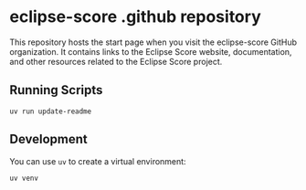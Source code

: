 # eclipse-score .github repository

This repository hosts the start page when you visit the eclipse-score GitHub organization. It contains links to the Eclipse Score website, documentation, and other resources related to the Eclipse Score project.

## Running Scripts

```
uv run update-readme
```

## Development

You can use `uv` to create a virtual environment:

```
uv venv
```
